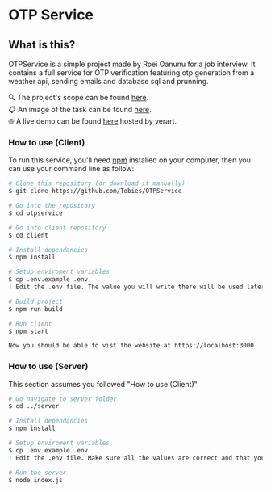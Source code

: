 # OTP Service
## What is this?
OTPService is a simple project made by Roei Oanunu for a job interview.
It contains a full service for OTP verification featuring otp generation from a weather api, sending emails and database sql and prunning.

🔍 The project's scope can be found [here](/scope.md). <br>
📋 An image of the task can be found [here](/task.png). <br>
🌐 A live demo can be found [here](https://roei-otp.verart.org) hosted by verart. <br>


### How to use (Client)
To run this service, you'll need [npm](https://www.npmjs.com/) installed on your computer, then you can use your command line as follow:
```bash
# Clone this repository (or download it manually)
$ git clone https://github.com/Tobies/OTPService

# Go into the repository
$ cd otpservice

# Go into client repository
$ cd client

# Install dependancies
$ npm install

# Setup enviroment variables
$ cp .env.example .env
! Edit the .env file. The value you will write there will be used later by the server.

# Build project
$ npm run build

# Run client
$ npm start

Now you should be able to vist the website at https://localhost:3000

```

### How to use (Server)
This section assumes you followed "How to use (Client)"
```bash
# Go navigate to server folder
$ cd ../server

# Install dependancies
$ npm install

# Setup enviroment variables
$ cp .env.example .env
! Edit the .env file. Make sure all the values are correct and that your weather api key is valid.

# Run the server
$ node index.js

```

 
  
